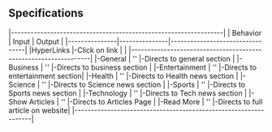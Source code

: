 ## Specifications 

|-----------------------------------------------------------------|
| Behavior      |  Input        | Output                          |
|---------------|---------------|---------------------------------|
|HyperLinks     |-Click on link |                                 |
|-----------------------------------------------------------------|
|-General       |     ''        |-Directs to general section      |
|-Business      |     ''        |-Directs to business section     |
|-Entertainment |     ''        |-Directs to entertainment section|
|-Health        |     ''        |-Directs to Health news section  |
|-Science       |     ''        |-Directs to Science news section |
|-Sports        |     ''        |-Directs to Sports news section  |
|-Technology    |     ''        |-Directs to Tech news section    |
|-Show Articles |     ''        |-Directs to Articles Page        |
|-Read More     |     ''        |-Directs to full article on website|
|-----------------------------------------------------------------|